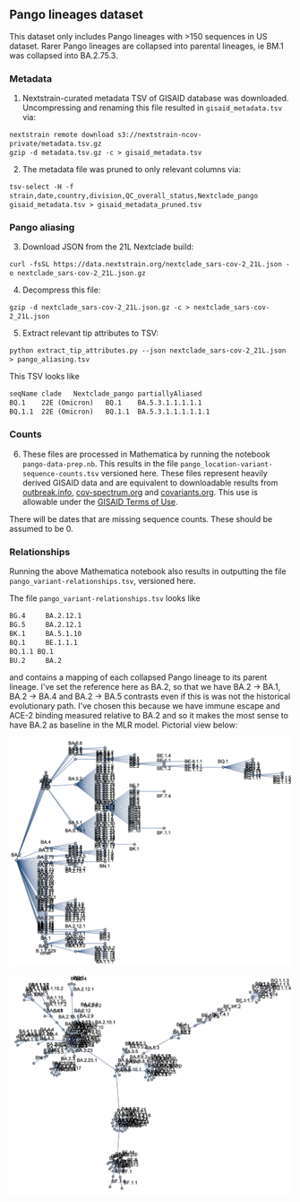 ## Pango lineages dataset

This dataset only includes Pango lineages with >150 sequences in US dataset. Rarer Pango lineages are collapsed into parental lineages, ie BM.1 was collapsed into BA.2.75.3.

### Metadata

1. Nextstrain-curated metadata TSV of GISAID database was downloaded. Uncompressing and renaming this file resulted in `gisaid_metadata.tsv` via:
```
nextstrain remote download s3://nextstrain-ncov-private/metadata.tsv.gz
gzip -d metadata.tsv.gz -c > gisaid_metadata.tsv
```

2. The metadata file was pruned to only relevant columns via:
```
tsv-select -H -f strain,date,country,division,QC_overall_status,Nextclade_pango gisaid_metadata.tsv > gisaid_metadata_pruned.tsv
```

### Pango aliasing

3. Download JSON from the 21L Nextclade build:
```
curl -fsSL https://data.nextstrain.org/nextclade_sars-cov-2_21L.json -o nextclade_sars-cov-2_21L.json.gz
```

4. Decompress this file:
```
gzip -d nextclade_sars-cov-2_21L.json.gz -c > nextclade_sars-cov-2_21L.json
```

5. Extract relevant tip attributes to TSV:
```
python extract_tip_attributes.py --json nextclade_sars-cov-2_21L.json > pango_aliasing.tsv
```

This TSV looks like
```
seqName	clade	Nextclade_pango	partiallyAliased
BQ.1	22E (Omicron)	BQ.1	BA.5.3.1.1.1.1.1
BQ.1.1	22E (Omicron)	BQ.1.1	BA.5.3.1.1.1.1.1.1
```

### Counts

6. These files are processed in Mathematica by running the notebook `pango-data-prep.nb`. This results in the file `pango_location-variant-sequence-counts.tsv` versioned here. These files represent heavily derived GISAID data and are equivalent to downloadable results from [outbreak.info](https://outbreak.info), [cov-spectrum.org](https://cov-spectrum.org) and [covariants.org](https://covariants.org). This use is allowable under the [GISAID Terms of Use](https://www.gisaid.org/registration/terms-of-use/).

There will be dates that are missing sequence counts. These should be assumed to be 0.

### Relationships

Running the above Mathematica notebook also results in outputting the file `pango_variant-relationships.tsv`, versioned here.

The file `pango_variant-relationships.tsv` looks like
```
BG.4	 BA.2.12.1
BG.5	 BA.2.12.1
BK.1	 BA.5.1.10
BQ.1	 BE.1.1.1
BQ.1.1 BQ.1
BU.2	 BA.2
```
and contains a mapping of each collapsed Pango lineage to its parent lineage. I've set the reference here as BA.2, so that we have BA.2 → BA.1, BA.2 → BA.4 and BA.2 → BA.5 contrasts even if this is was not the historical evolutionary path. I've chosen this because we have immune escape and ACE-2 binding measured relative to BA.2 and so it makes the most sense to have BA.2 as baseline in the MLR model. Pictorial view below:

![](pango_variant-tree.png)

![](pango_variant-graph.png)
